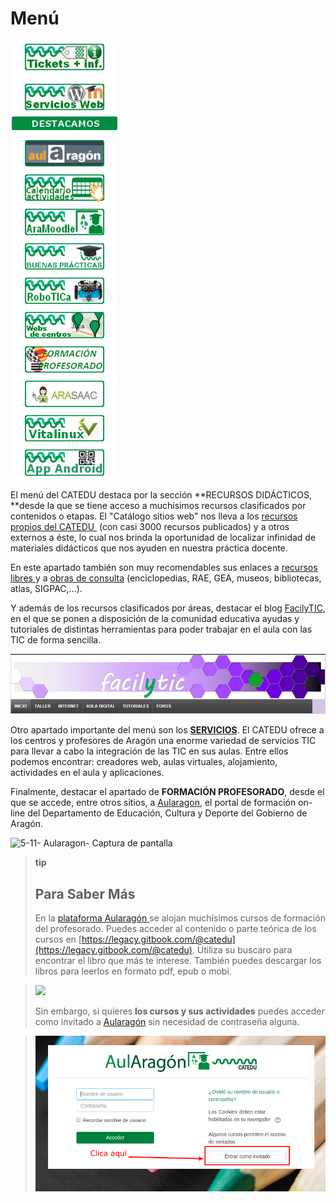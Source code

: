 
# Menú


![5.8. Menú CATEDU. Captura de pantalla.](img/menu_catedu.png)

El menú del CATEDU destaca por la sección **RECURSOS DIDÁCTICOS, **desde la que se tiene acceso a muchísimos recursos clasificados por contenidos o etapas. El "Catálogo sitios web" nos lleva a los [recursos propios del CATEDU ](http://www.catedu.es/catalogo/) (con casi 3000 recursos publicados) y a otros externos a éste, lo cual nos brinda la oportunidad de localizar infinidad de materiales didácticos que nos ayuden en nuestra práctica docente.

En este apartado también son muy recomendables sus enlaces a [recursos libres ](http://www.catedu.es/webcatedu/index.php/recursosdidacticos/recursos-libres)y a [obras de consulta](http://www.catedu.es/webcatedu/index.php/recursosdidacticos/obrasdeconsulta) (enciclopedias, RAE, GEA, museos, bibliotecas, atlas, SIGPAC,...).

Y además de los recursos clasificados por áreas, destacar el blog [FacilyTIC](http://www.catedu.es/facilytic/), en el que se ponen a disposición de la comunidad educativa ayudas y tutoriales de distintas herramientas para poder trabajar en el aula con las TIC de forma sencilla.


![5-9- facilyTIC- Captura de pantalla](img/facilyTIC.JPG)

Otro apartado importante del menú son los [**SERVICIOS**](http://web.catedu.es/webcatedu/index.php/solicitud-servicio). El CATEDU ofrece a los centros y profesores de Aragón una enorme variedad de servicios TIC para llevar a cabo la integración de las TIC en sus aulas. Entre ellos podemos encontrar: creadores web, aulas virtuales, alojamiento,  actividades en el aula y aplicaciones.

Finalmente, destacar el apartado de **FORMACIÓN PROFESORADO**, desde el que se accede, entre otros sitios, a [Aularagon](http://moodle.catedu.es/), el portal de formación on-line del Departamento de Educación, Cultura y Deporte del Gobierno de Aragón.

![5-11- Aularagon- Captura de pantalla](img/moodle_aularagon.png)

>**tip**
>## Para Saber Más
>
>En la [plataforma Aularagón ](http://moodle.catedu.es/)se alojan muchísimos cursos de formación del profesorado. Puedes acceder al contenido o parte teórica de los cursos en [https://legacy.gitbook.com/@catedu](https://legacy.gitbook.com/@catedu). Utiliza su buscaro para encontrar el libro que más te interese. También puedes descargar los libros para leerlos en formato pdf, epub o mobi.

>![](https://catedu.github.io/faq-aularagon/assets/descargacursos.png)
>
>Sin embargo, si quieres **los cursos y sus actividades** puedes acceder como invitado a [Aularagón](http://moodle.catedu.es/) sin necesidad de contraseña alguna.

>![acceso a Aularagón como invitado](img/Selección_416.png)

